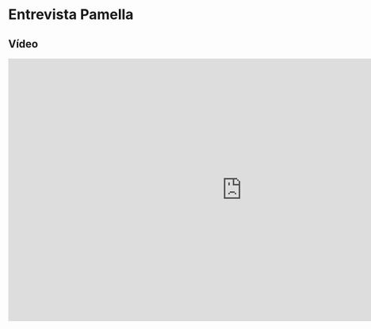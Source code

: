 # Entrevista Pamella

## Vídeo

<iframe width="942" height="530" src="https://youtu.be/ebc9kMLo1zE" title="Entrevista Pamella | IHC | Avaliação Storyboards" frameborder="0" allow="accelerometer; autoplay; clipboard-write; encrypted-media; gyroscope; picture-in-picture" allowfullscreen></iframe>
